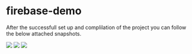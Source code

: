 # firebase-demo
After the successfull set up and complilation of the project you can follow the below attached snapshots. 

<img src="http://res.cloudinary.com/dpldxiywo/image/upload/r_0/v1427964844/1firebasenew_gf7b90.png"/>

<img src="http://res.cloudinary.com/dpldxiywo/image/upload/v1427964947/2firebasenew_tmnzfq.png"/>

<img src="http://res.cloudinary.com/dpldxiywo/image/upload/v1427964948/3firebasenew_pygcik.png"/>
